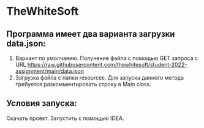 # TheWhiteSoft

## Программа имеет два варианта загрузки data.json:
  1. Вариант по умолчанию. Получение файла с помощью GET запроса с URL https://raw.githubusercontent.com/thewhitesoft/student-2022-assignment/main/data.json
  2. Загрузка файла с папки resources. Для запуска данного метода требуется разкомментировать строку в Main class.
## Условия запуска:
  Скачать проект.
  Запустить с помощью IDEA.
